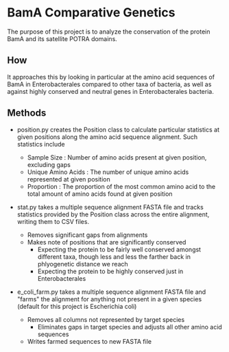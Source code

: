 # BamA Comparative Genetics

The purpose of this project is to analyze the conservation of the protein BamA and its
satellite POTRA domains.

## How

It approaches this by looking in particular at the amino acid
sequences of BamA in Enterobacterales compared to other taxa of bacteria, as well as
against highly conserved and neutral genes in Enterobacterales bacteria.

## Methods

* position.py creates the Position class to calculate particular statistics at
given positions along the amino acid sequence alignment. Such statistics include
  * Sample Size : Number of amino acids present at given position, excluding
    gaps
  * Unique Amino Acids : The number of unique amino acids represented at given
    position
  * Proportion : The proportion of the most common amino acid to the total
    amount of amino acids found at given position

* stat.py takes a multiple sequence alignment FASTA file and tracks statistics
provided by the Position class across the entire alignment, writing them to CSV
files.
  * Removes significant gaps from alignments
  * Makes note of positions that are significantly conserved
    * Expecting the protein to be fairly well conserved amongst different taxa,
      though less and less the farther back in phlyogenetic distance we reach
    * Expecting the protein to be highly conserved just in Enterobacterales

* e_coli_farm.py takes a multiple sequence alignment FASTA file and "farms" the
  alignment for anything not present in a given species (default for this
  project is Escherichia coli)
  * Removes all columns not represented by target species
    * Eliminates gaps in target species and adjusts all other amino acid
      sequences
  * Writes farmed sequences to new FASTA file
